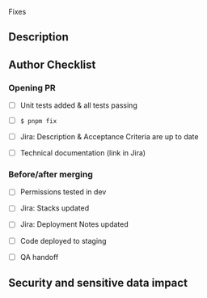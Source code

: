Fixes 

## Description



## Author Checklist
### Opening PR
- [ ] Unit tests added & all tests passing
- [ ] `$ pnpm fix`
- [ ] Jira: Description & Acceptance Criteria are up to date
- [ ] Technical documentation (link in Jira)


### Before/after merging
- [ ] Permissions tested in dev
- [ ] Jira: Stacks updated
- [ ] Jira: Deployment Notes updated
- [ ] Code deployed to staging
- [ ] QA handoff


## Security and sensitive data impact

